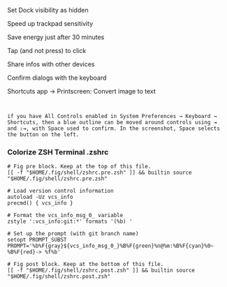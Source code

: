Set Dock visibility as hidden

Speed up trackpad sensitivity

Save energy just after 30 minutes

Tap (and not press) to click

Share infos with other devices

Confirm dialogs with the keyboard

Shortcuts app -> Printscreen: Convert image to text

```

```

```

if you have All Controls enabled in System Preferences → Keyboard → Shortcuts, then a blue outline can be moved around controls using ⇥ and ⇧⇥, with Space used to confirm. In the screenshot, Space selects the button on the left.
```

### Colorize ZSH Terminal .zshrc

```
# Fig pre block. Keep at the top of this file.
[[ -f "$HOME/.fig/shell/zshrc.pre.zsh" ]] && builtin source "$HOME/.fig/shell/zshrc.pre.zsh"

# Load version control information
autoload -Uz vcs_info
precmd() { vcs_info }

# Format the vcs_info_msg_0_ variable
zstyle ':vcs_info:git:*' formats '(%b) '

# Set up the prompt (with git branch name)
setopt PROMPT_SUBST
PROMPT='%b%F{gray}${vcs_info_msg_0_}%B%F{green}%n@%m:%B%F{cyan}%0~ %B%F{red}-> %f%b'

# Fig post block. Keep at the bottom of this file.
[[ -f "$HOME/.fig/shell/zshrc.post.zsh" ]] && builtin source "$HOME/.fig/shell/zshrc.post.zsh"

```
